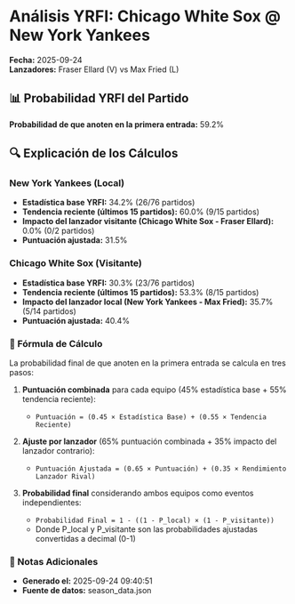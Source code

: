 # Análisis YRFI: Chicago White Sox @ New York Yankees

**Fecha:** 2025-09-24  
**Lanzadores:** Fraser Ellard (V) vs Max Fried (L)

## 📊 Probabilidad YRFI del Partido

**Probabilidad de que anoten en la primera entrada:** 59.2%

## 🔍 Explicación de los Cálculos

### New York Yankees (Local)
- **Estadística base YRFI:** 34.2% (26/76 partidos)
- **Tendencia reciente (últimos 15 partidos):** 60.0% (9/15 partidos)
- **Impacto del lanzador visitante (Chicago White Sox - Fraser Ellard):** 0.0% (0/2 partidos)
- **Puntuación ajustada:** 31.5%

### Chicago White Sox (Visitante)
- **Estadística base YRFI:** 30.3% (23/76 partidos)
- **Tendencia reciente (últimos 15 partidos):** 53.3% (8/15 partidos)
- **Impacto del lanzador local (New York Yankees - Max Fried):** 35.7% (5/14 partidos)
- **Puntuación ajustada:** 40.4%

### 📝 Fórmula de Cálculo

La probabilidad final de que anoten en la primera entrada se calcula en tres pasos:

1. **Puntuación combinada** para cada equipo (45% estadística base + 55% tendencia reciente):
   - `Puntuación = (0.45 × Estadística Base) + (0.55 × Tendencia Reciente)`

2. **Ajuste por lanzador** (65% puntuación combinada + 35% impacto del lanzador contrario):
   - `Puntuación Ajustada = (0.65 × Puntuación) + (0.35 × Rendimiento Lanzador Rival)`

3. **Probabilidad final** considerando ambos equipos como eventos independientes:
   - `Probabilidad Final = 1 - ((1 - P_local) × (1 - P_visitante))`
   - Donde P_local y P_visitante son las probabilidades ajustadas convertidas a decimal (0-1)

### 📌 Notas Adicionales

- **Generado el:** 2025-09-24 09:40:51
- **Fuente de datos:** season_data.json
